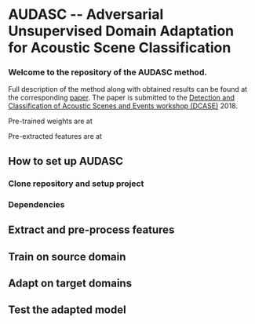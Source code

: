 # AUDASC -- Adversarial Unsupervised Domain Adaptation for Acoustic Scene Classification

### Welcome to the repository of the AUDASC method. 

Full description of the method along with obtained 
results can be found at the corresponding [paper](https://arxiv.org/abs/1808.05777). The paper is submitted to the [Detection
and Classification of Acoustic Scenes and Events workshop (DCASE)](http://dcase.community/) 2018.

Pre-trained weights are at 

Pre-extracted features are at  

## How to set up AUDASC

### Clone repository and setup project

### Dependencies

## Extract and pre-process features

## Train on source domain

## Adapt on target domains

## Test the adapted model

